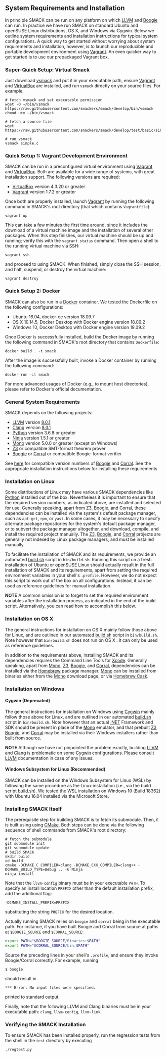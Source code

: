 ## System Requirements and Installation


In principle SMACK can be run on any platform on which [LLVM][] and [Boogie][]
can run. In practice we have run SMACK on standard Ubuntu and openSUSE Linux
distributions, OS X, and Windows via Cygwin. Below we outline system
requirements and installation instructions for typical system configurations.
A quick way to get started without worrying about system requirements and
installation, however, is to launch our reproducible and portable development
environment using [Vagrant][]. An even quicker way to get started is to use
our prepackaged Vagrant box.

### Super-Quick Setup: Virtual Smack

Just download [vsmack](bin/vsmack) and put it in your executable path, ensure
[Vagrant][] and [VirtualBox][] are installed, and run `vsmack` directly on
your source files. For example,
````Shell
# fetch vsmack and set executable permission
wget -O ~/bin/vsmack https://raw.githubusercontent.com/smackers/smack/develop/bin/vsmack
chmod u+x ~/bin/vsmack

# fetch a source file
wget https://raw.githubusercontent.com/smackers/smack/develop/test/basic/simple.c

# run vsmack
vsmack simple.c
````

### Quick Setup 1: Vagrant Development Environment

SMACK can be run in a preconfigured virtual environment using [Vagrant][] and
[VirtualBox][]. Both are available for a wide range of systems, with great
installation support. The following versions are required:

* [VirtualBox][] version 4.3.20 or greater
* [Vagrant][] version 1.7.2 or greater

Once both are properly installed, launch [Vagrant][] by running the following
command in SMACK's root directory (that which contains `Vagrantfile`):
````Shell
vagrant up
````
This can take a few minutes the first time around, since it includes the
download of a virtual machine image and the installation of several other
packages. When this step finishes, our virtual machine should be up and
running; verify this with the `vagrant status` command. Then open a shell to
the running virtual machine via SSH:
````Shell
vagrant ssh
````
and proceed to using SMACK. When finished, simply close the SSH
session, and halt, suspend, or destroy the virtual machine:
````Shell
vagrant destroy
````

### Quick Setup 2: Docker
SMACK can also be run in a [Docker][] container. We tested the Dockerfile on
the following configurations:

* Ubuntu 16.04, docker-ce version 18.09.7
* OS X 10.14.5, Docker Desktop with Docker engine version 18.09.2
* Windows 10, Docker Desktop with Docker engine version 18.09.2

Once Docker is successfully installed, build the Docker image by running the
following command in SMACK's root directory that contains `Dockerfile`:
```Shell
docker build . -t smack
```
After the image is successfully built, invoke a Docker container by running the
following command:
```Shell
docker run -it smack
```
For more advanced usages of Docker (e.g., to mount host directories), please refer
to Docker's official documentation.

### General System Requirements

SMACK depends on the following projects:

* [LLVM][] version [8.0.1][LLVM-8.0.1]
* [Clang][] version [8.0.1][Clang-8.0.1]
* [Python][] version 3.6.8 or greater
* [Ninja][] version 1.5.1 or greater
* [Mono][] version 5.0.0 or greater (except on Windows)
* [Z3][] or compatible SMT-format theorem prover
* [Boogie][] or [Corral][] or compatible Boogie-format verifier

See [here](https://github.com/smackers/smack/blob/master/bin/versions) for
compatible version numbers of [Boogie][] and [Corral][]. See the appropriate
installation instructions below for installing these requirements.

### Installation on Linux

Some distributions of Linux may have various SMACK dependencies like [Python][]
installed out of the box. Nevertheless it is important to ensure that the
required version numbers, as indicated above, are installed and selected for
use. Generally speaking, apart from [Z3][], [Boogie][], and [Corral][], these
dependencies can be installed via the system's default package manager, such as
`apt-get`, `rpm`, or `yast`. In some cases, it may be necessary to specify
alternate package repositories for the system's default package manager, or to
subvert the package manager altogether, and download, compile, and install the
required project manually. The [Z3][], [Boogie][], and [Corral][] projects are
generally not indexed by Linux package managers, and must be installed manually.

To facilitate the installation of SMACK and its requirements, we provide an
automated [build.sh][] script in `bin/build.sh`. Running this script on a fresh
installation of Ubuntu or openSUSE Linux should actually result in the full
installation of SMACK and its requirements, apart from setting the required
environment variables in your shell's `.profile`. However, we do not expect
this script to work out of the box on all configurations. Instead, it can be
used as reference guidelines for manual installation.

**NOTE** A common omission is to forget to set the required environment
variables after the installation process, as indicated in the end of the build
script.  Alternatively, you can read how to accomplish this below.

### Installation on OS X

The general instructions for installation on OS X mainly follow those above for
Linux, and are outlined in our automated [build.sh][] script in `bin/build.sh`.
Note however that `bin/build.sh` does not run on OS X . it can only be used as
reference guidelines.

In addition to the requirements above, installing SMACK and its dependencies
requires the Command Line Tools for [Xcode][]. Generally speaking, apart from
[Mono][], [Z3][], [Boogie][], and [Corral][], dependencies can be installed via
the [Homebrew][] package manager. [Mono][] can be installed from binaries
either from the [Mono][] download page, or via [Homebrew Cask][].

### Installation on Windows
#### Cygwin (Deprecated)

The general instructions for installation on Windows using [Cygwin][] mainly
follow those above for Linux, and are outlined in our automated [build.sh][]
script in `bin/build.sh`. Note however that an actual [.NET][] Framework and
SDK should be present in place of the [Mono][] emulator, and that prebuilt
[Z3][], [Boogie][], and [Corral][] may be installed via their Windows
installers rather than built from source.

**NOTE** Although we have not pinpointed the problem exactly, building [LLVM][]
and [Clang][] is problematic on some [Cygwin][] configurations. Please consult
[LLVM][] documentation in case of any issues.

#### Windows Subsystem for Linux (Recommended)

SMACK can be installed on the Windows Subsystem for Linux (WSL) by following the
same procedure as the Linux installation (i.e., via the build script [build.sh][]).
We tested the WSL installation on Windows 10 (Build 18362) with Ubuntu 16.04
installed via the Microsoft Store.

### Installing SMACK Itself

The prerequisite step for building SMACK is to fetch its submodule. Then, it is
built using using [CMake][]. Both steps can be done via the following sequence
of shell commands from SMACK's root directory:
```Shell
# fetch the submodule
git submodule init
git submodule update
# build SMACK
mkdir build
cd build
cmake -DCMAKE_C_COMPILER=clang -DCMAKE_CXX_COMPILER=clang++ -DCMAKE_BUILD_TYPE=Debug .. -G Ninja
ninja install
````
Note that the `llvm-config` binary must be in your executable `PATH`.
To specify an install location `PREFIX` other than the default installation
prefix, add the additional flag:
````Shell
-DCMAKE_INSTALL_PREFIX=PREFIX
````
substituting the string `PREFIX` for the desired location.

Actually running SMACK relies on `boogie` and `corral` being in the executable
path. For instance, if you have built Boogie and Corral from source at paths
at `$BOOGIE_SOURCE` and `$CORRAL_SOURCE`:
````bash
export PATH="$BOOGIE_SOURCE/Binaries:$PATH"
export PATH="$CORRAL_SOURCE/bin:$PATH"
````
Source the preceding lines in your shell's `.profile`, and ensure they invoke
Boogie/Corral correctly. For example, running
````console
$ boogie
````
should result in
````
*** Error: No input files were specified.
````
printed to standard output.

Finally, note that the following LLVM and Clang binaries must be in your
executable path: `clang`, `llvm-config`, `llvm-link`.

### Verifying the SMACK Installation

To ensure SMACK has been installed properly, run the regression tests from the
shell in the `test` directory by executing
````Shell
./regtest.py
````

[Vagrant]: https://www.vagrantup.com
[VirtualBox]: https://www.virtualbox.org
[CMake]: http://www.cmake.org
[Python]: http://www.python.org
[LLVM]: http://llvm.org
[LLVM-8.0.1]: http://llvm.org/releases/download.html#8.0.1
[Clang]: http://clang.llvm.org
[Clang-8.0.1]: http://llvm.org/releases/download.html#8.0.1
[Boogie]: https://github.com/boogie-org/boogie
[Corral]: https://github.com/boogie-org/corral
[Z3]: https://github.com/Z3Prover/z3/
[Mono]: http://www.mono-project.com/
[Cygwin]: https://www.cygwin.com
[.NET]: https://msdn.microsoft.com/en-us/vstudio/aa496123.aspx
[build.sh]: https://github.com/smackers/smack/blob/master/bin/build.sh
[Xcode]: https://developer.apple.com/xcode/
[Homebrew]: http://brew.sh/
[Homebrew Cask]: https://formulae.brew.sh/cask/
[Docker]: https://www.docker.com
[Ninja]: https://ninja-build.org
